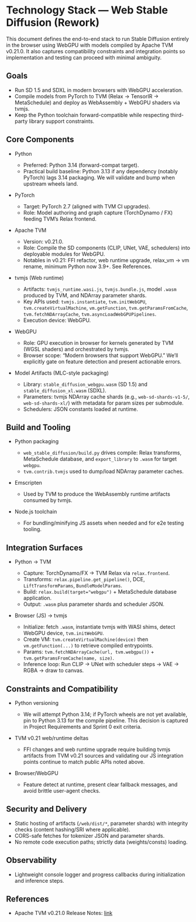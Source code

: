 # Technology Stack — Web Stable Diffusion (Rework)

This document defines the end-to-end stack to run Stable Diffusion entirely in the browser using WebGPU with models compiled by Apache TVM v0.21.0. It also captures compatibility constraints and integration points so implementation and testing can proceed with minimal ambiguity.

## Goals
- Run SD 1.5 and SDXL in modern browsers with WebGPU acceleration.
- Compile models from PyTorch to TVM (Relax → TensorIR → MetaSchedule) and deploy as WebAssembly + WebGPU shaders via tvmjs.
- Keep the Python toolchain forward-compatible while respecting third-party library support constraints.

## Core Components

- Python
  - Preferred: Python 3.14 (forward-compat target).
  - Practical build baseline: Python 3.13 if any dependency (notably PyTorch) lags 3.14 packaging. We will validate and bump when upstream wheels land.

- PyTorch
  - Target: PyTorch 2.7 (aligned with TVM CI upgrades).
  - Role: Model authoring and graph capture (TorchDynamo / FX) feeding TVM’s Relax frontend.

- Apache TVM
  - Version: v0.21.0.
  - Role: Compile the SD components (CLIP, UNet, VAE, schedulers) into deployable modules for WebGPU.
  - Notables in v0.21: FFI refactor, web runtime upgrade, relax_vm → vm rename, minimum Python now 3.9+. See References.

- tvmjs (Web runtime)
  - Artifacts: `tvmjs_runtime.wasi.js`, `tvmjs.bundle.js`, model `.wasm` produced by TVM, and NDArray parameter shards.
  - Key APIs used: `tvmjs.instantiate`, `tvm.initWebGPU`, `tvm.createVirtualMachine`, `vm.getFunction`, `tvm.getParamsFromCache`, `tvm.fetchNDArrayCache`, `tvm.asyncLoadWebGPUPipelines`.
  - Execution device: WebGPU.

- WebGPU
  - Role: GPU execution in browser for kernels generated by TVM (WGSL shaders) and orchestrated by tvmjs.
  - Browser scope: “Modern browsers that support WebGPU.” We’ll explicitly gate on feature detection and present actionable errors.

- Model Artifacts (MLC-style packaging)
  - Library: `stable_diffusion_webgpu.wasm` (SD 1.5) and `stable_diffusion_xl.wasm` (SDXL).
  - Parameters: tvmjs NDArray cache shards (e.g., `web-sd-shards-v1-5/`, `web-sd-shards-xl/`) with metadata for param sizes per submodule.
  - Schedulers: JSON constants loaded at runtime.

## Build and Tooling

- Python packaging
  - `web_stable_diffusion/build.py` drives compile: Relax transforms, MetaSchedule database, and `export_library` to `.wasm` for target `webgpu`.
  - `tvm.contrib.tvmjs` used to dump/load NDArray parameter caches.

- Emscripten
  - Used by TVM to produce the WebAssembly runtime artifacts consumed by tvmjs.

- Node.js toolchain
  - For bundling/minifying JS assets when needed and for e2e testing tooling.

## Integration Surfaces

- Python → TVM
  - Capture: TorchDynamo/FX → TVM Relax via `relax.frontend`.
  - Transforms: `relax.pipeline.get_pipeline()`, DCE, `LiftTransformParams`, `BundleModelParams`.
  - Build: `relax.build(target="webgpu")` + MetaSchedule database application.
  - Output: `.wasm` plus parameter shards and scheduler JSON.

- Browser (JS) → tvmjs
  - Initialize: fetch `.wasm`, instantiate tvmjs with WASI shims, detect WebGPU device, `tvm.initWebGPU`.
  - Create VM: `tvm.createVirtualMachine(device)` then `vm.getFunction(...)` to retrieve compiled entrypoints.
  - Params: `tvm.fetchNDArrayCache(url, tvm.webgpu())` + `tvm.getParamsFromCache(name, size)`.
  - Inference loop: Run CLIP → UNet with scheduler steps → VAE → RGBA → draw to canvas.

## Constraints and Compatibility

- Python versioning
  - We will attempt Python 3.14; if PyTorch wheels are not yet available, pin to Python 3.13 for the compile pipeline. This decision is captured in Project Requirements and Sprint 0 exit criteria.

- TVM v0.21 web/runtime deltas
  - FFI changes and web runtime upgrade require building tvmjs artifacts from TVM v0.21 sources and validating our JS integration points continue to match public APIs noted above.

- Browser/WebGPU
  - Feature detect at runtime, present clear fallback messages, and avoid brittle user-agent checks.

## Security and Delivery

- Static hosting of artifacts (`/web/dist/*`, parameter shards) with integrity checks (content hashing/SRI where applicable).
- CORS-safe fetches for tokenizer JSON and parameter shards.
- No remote code execution paths; strictly data (weights/consts) loading.

## Observability

- Lightweight console logger and progress callbacks during initialization and inference steps.

## References

- Apache TVM v0.21.0 Release Notes: [link](https://github.com/apache/tvm/releases/tag/v0.21.0)
